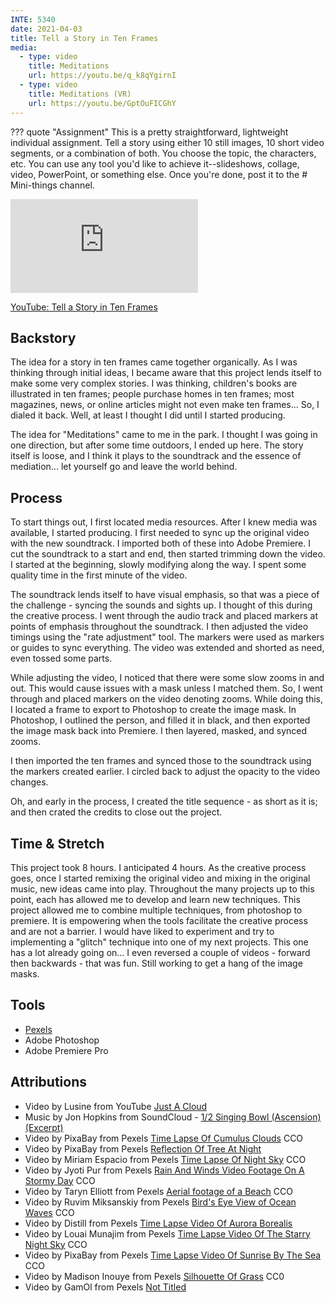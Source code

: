 ```yaml
---
INTE: 5340
date: 2021-04-03
title: Tell a Story in Ten Frames
media:
  - type: video
    title: Meditations
    url: https://youtu.be/q_k8qYgirnI
  - type: video
    title: Meditations (VR)
    url: https://youtu.be/GptOuFICGhY
---
```


??? quote "Assignment"
    This is a pretty straightforward, lightweight individual assignment. Tell a story using either 10 still images, 10 short video segments, or a combination of both. You choose the topic, the characters, etc. You can use any tool you'd like to achieve it--slideshows, collage, video, PowerPoint, or something else. Once you're done, post it to the # Mini-things channel.

<div class="aspect-ratio aspect-ratio--16-9">
  <iframe class="aspect-ratio--content" src="https://www.youtube-nocookie.com/embed/q_k8qYgirnI" title="YouTube video " frameborder="0" allow="accelerometer; autoplay; clipboard-write; encrypted-media; gyroscope; picture-in-picture" allowfullscreen></iframe>
</div>

[YouTube: Tell a Story in Ten Frames](https://youtu.be/q_k8qYgirnI)

## Backstory

The idea for a story in ten frames came together organically. As I was thinking through initial ideas, I became aware that this project lends itself to make some very complex stories. I was thinking, children's books are illustrated in ten frames; people purchase homes in ten frames; most magazines, news, or online articles might not even make ten frames... So, I dialed it back. Well, at least I thought I did until I started producing.

The idea for "Meditations" came to me in the park. I thought I was going in one direction, but after some time outdoors, I ended up here. The story itself is loose, and I think it plays to the soundtrack and the essence of mediation... let yourself go and leave the world behind.

## Process

To start things out, I first located media resources. After I knew media was available, I started producing. I first needed to sync up the original video with the new soundtrack. I imported both of these into Adobe Premiere. I cut the soundtrack to a start and end, then started trimming down the video. I started at the beginning, slowly modifying along the way. I spent some quality time in the first minute of the video.

The soundtrack lends itself to have visual emphasis, so that was a piece of the challenge - syncing the sounds and sights up. I thought of this during the creative process. I went through the audio track and placed markers at points of emphasis throughout the soundtrack. I then adjusted the video timings using the "rate adjustment" tool. The markers were used as markers or guides to sync everything. The video was extended and shorted as need, even tossed some parts.

While adjusting the video, I noticed that there were some slow zooms in and out. This would cause issues with a mask unless I matched them. So, I went through and placed markers on the video denoting zooms. While doing this, I located a frame to export to Photoshop to create the image mask. In Photoshop, I outlined the person, and filled it in black, and then exported the image mask back into Premiere. I then layered, masked, and synced zooms.

I then imported the ten frames and synced those to the soundtrack using the markers created earlier. I circled back to adjust the opacity to the video changes.

Oh, and early in the process, I created the title sequence - as short as it is; and then crated the credits to close out the project.

## Time & Stretch

This project took 8 hours. I anticipated 4 hours. As the creative process goes, once I started remixing the original video and mixing in the original music, new ideas came into play. Throughout the many projects up to this point, each has allowed me to develop and learn new techniques. This project allowed me to combine multiple techniques, from photoshop to premiere. It is empowering when the tools facilitate the creative process and are not a barrier. I would have liked to experiment and try to implementing a "glitch" technique into one of my next projects. This one has a lot already going on... I even reversed a couple of videos - forward then backwards - that was fun. Still working to get a hang of the image masks.

## Tools

-   [Pexels](https://www.pexels.com/)
-   Adobe Photoshop
-   Adobe Premiere Pro

## Attributions

-   Video by Lusine from YouTube [Just A Cloud](https://www.youtube.com/watch?v=10Jg_25ytU0)
-   Music by Jon Hopkins from SoundCloud - [1/2 Singing Bowl (Ascension) (Excerpt)](https://soundcloud.com/jonhopkins/1-2-singing-bowl-ascension)
-   Video by PixaBay  from Pexels [Time Lapse Of Cumulus Clouds](https://www.pexels.com/video/time-lapse-of-cumulus-clouds-856171/) CCO
-   Video by PixaBay from Pexels [Reflection Of Tree At Night](https://www.pexels.com/video/reflection-of-tree-at-night-854576/)
-   Video by Miriam Espacio from Pexels [Time Lapse Of Night Sky](https://www.pexels.com/video/time-lapse-of-night-sky-1877846/) CCO
-   Video by Jyoti Pur from Pexels [Rain And Winds Video Footage On A Stormy Day](https://www.pexels.com/video/rain-and-winds-video-footage-on-a-stormy-day-3925550/) CCO
-   Video by Taryn Elliott from Pexels [Aerial footage of a Beach](https://www.pexels.com/video/aerial-footage-of-a-beach-7046645/) CCO
-   Video by Ruvim Miksanskiy from Pexels [Bird's Eye View of Ocean Waves](https://www.pexels.com/video/bird-s-eye-view-of-ocean-waves-1918465/) CCO
-   Video by Distill from Pexels [Time Lapse Video Of Aurora Borealis](https://www.pexels.com/video/time-lapse-video-of-aurora-borealis-852435/)
-   Video by Louai Munajim from Pexels [Time Lapse Video Of The Starry Night Sky](https://www.pexels.com/video/time-lapse-video-of-the-starry-night-sky-5943738/) CCO
-   Video by PixaBay from Pexels [Time Lapse Video Of Sunrise By The Sea](https://www.pexels.com/video/time-lapse-video-of-sunrise-by-the-sea-854638/) CCO
-   Video by Madison Inouye from Pexels [Silhouette Of Grass](https://www.pexels.com/video/silhouette-of-grass-2097417/) CC0
-   Video by GamOl from Pexels [Not Titled](https://www.pexels.com/video/landscape-nature-sky-night-4182910/)
